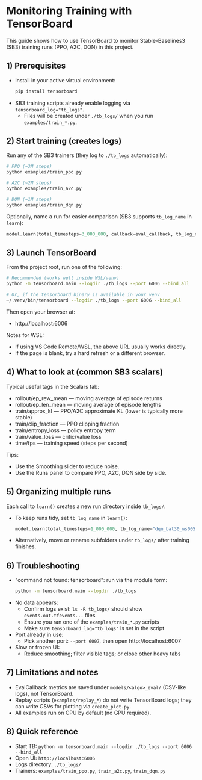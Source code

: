 # Monitoring Training with TensorBoard

This guide shows how to use TensorBoard to monitor Stable-Baselines3 (SB3) training runs (PPO, A2C, DQN) in this project.

## 1) Prerequisites
- Install in your active virtual environment:
  ```bash
  pip install tensorboard
  ```
- SB3 training scripts already enable logging via `tensorboard_log="tb_logs"`.
  - Files will be created under `./tb_logs/` when you run `examples/train_*.py`.

## 2) Start training (creates logs)
Run any of the SB3 trainers (they log to `./tb_logs` automatically):
```bash
# PPO (~3M steps)
python examples/train_ppo.py

# A2C (~2M steps)
python examples/train_a2c.py

# DQN (~1M steps)
python examples/train_dqn.py
```

Optionally, name a run for easier comparison (SB3 supports `tb_log_name` in `learn`):
```python
model.learn(total_timesteps=3_000_000, callback=eval_callback, tb_log_name="ppo_bat30_ws005")
```

## 3) Launch TensorBoard
From the project root, run one of the following:
```bash
# Recommended (works well inside WSL/venv)
python -m tensorboard.main --logdir ./tb_logs --port 6006 --bind_all

# Or, if the tensorboard binary is available in your venv
~/.venv/bin/tensorboard --logdir ./tb_logs --port 6006 --bind_all
```
Then open your browser at:
- http://localhost:6006

Notes for WSL:
- If using VS Code Remote/WSL, the above URL usually works directly.
- If the page is blank, try a hard refresh or a different browser.

## 4) What to look at (common SB3 scalars)
Typical useful tags in the Scalars tab:
- rollout/ep_rew_mean — moving average of episode returns
- rollout/ep_len_mean — moving average of episode lengths
- train/approx_kl — PPO/A2C approximate KL (lower is typically more stable)
- train/clip_fraction — PPO clipping fraction
- train/entropy_loss — policy entropy term
- train/value_loss — critic/value loss
- time/fps — training speed (steps per second)

Tips:
- Use the Smoothing slider to reduce noise.
- Use the Runs panel to compare PPO, A2C, DQN side by side.

## 5) Organizing multiple runs
Each call to `learn()` creates a new run directory inside `tb_logs/`.
- To keep runs tidy, set `tb_log_name` in `learn()`:
  ```python
  model.learn(total_timesteps=1_000_000, tb_log_name="dqn_bat30_ws005")
  ```
- Alternatively, move or rename subfolders under `tb_logs/` after training finishes.

## 6) Troubleshooting
- "command not found: tensorboard": run via the module form:
  ```bash
  python -m tensorboard.main --logdir ./tb_logs
  ```
- No data appears:
  - Confirm logs exist: `ls -R tb_logs/` should show `events.out.tfevents...` files
  - Ensure you ran one of the `examples/train_*.py` scripts
  - Make sure `tensorboard_log="tb_logs"` is set in the script
- Port already in use:
  - Pick another port: `--port 6007`, then open http://localhost:6007
- Slow or frozen UI:
  - Reduce smoothing; filter visible tags; or close other heavy tabs

## 7) Limitations and notes
- EvalCallback metrics are saved under `models/<algo>_eval/` (CSV-like logs), not TensorBoard.
- Replay scripts (`examples/replay_*`) do not write TensorBoard logs; they can write CSVs for plotting via `create_plot.py`.
- All examples run on CPU by default (no GPU required).

## 8) Quick reference
- Start TB: `python -m tensorboard.main --logdir ./tb_logs --port 6006 --bind_all`
- Open UI: `http://localhost:6006`
- Logs directory: `./tb_logs/`
- Trainers: `examples/train_ppo.py`, `train_a2c.py`, `train_dqn.py`
